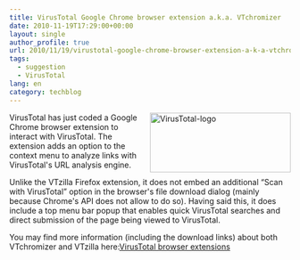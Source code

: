 ```yaml
---
title: VirusTotal Google Chrome browser extension a.k.a. VTchromizer
date: 2010-11-19T17:29:00+00:00
layout: single
author_profile: true
url: 2010/11/19/virustotal-google-chrome-browser-extension-a-k-a-vtchromizer/
tags:
  - suggestion
  - VirusTotal
lang: en
category: techblog
---
```

[<img title="VirusTotal-logo" border="0" alt="VirusTotal-logo" align="right" src="http://lh6.ggpht.com/_vaUVXcmC3OI/TOas_hGB2KI/AAAAAAAADLQ/6KPmmBR4tZ0/VirusTotal-logo_thumb%5B1%5D.png?imgmax=800" width="252" height="107" />](http://lh4.ggpht.com/_vaUVXcmC3OI/TOas92K-UwI/AAAAAAAADLM/n3T-SxL5xdA/s1600-h/VirusTotal-logo%5B3%5D.png)VirusTotal has just coded a Google Chrome browser extension to interact with VirusTotal. The extension adds an option to the context menu to analyze links with VirusTotal's URL analysis engine.

Unlike the VTzilla Firefox extension, it does not embed an additional &#8220;Scan with VirusTotal&#8221; option in the browser's file download dialog (mainly because Chrome's API does not allow to do so). Having said this, it does include a top menu bar popup that enables quick VirusTotal searches and direct submission of the page being viewed to VirusTotal.

You may find more information (including the download links) about both VTchromizer and VTzilla here:[VirusTotal browser extensions](http://www.virustotal.com/advanced.html#browser-addons)